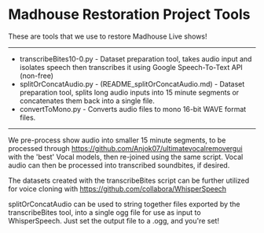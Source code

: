 # Madhouse Restoration Project Tools

These are tools that we use to restore Madhouse Live shows!

---

* transcribeBites10-0.py - Dataset preparation tool, takes audio input and isolates speech then transcribes it using Google Speech-To-Text API (non-free)
* splitOrConcatAudio.py - (README_splitOrConcatAudio.md) - Dataset preparation tool, splits long audio inputs into 15 minute segments or concatenates them back into a single file.
* convertToMono.py - Converts audio files to mono 16-bit WAVE format files.

---

We pre-process show audio into smaller 15 minute segments, to be processed through https://github.com/Anjok07/ultimatevocalremovergui with the 'best' Vocal models, then re-joined using the same script.
Vocal audio can then be processed into transcribed soundbites, if desired.

The datasets created with the transcribeBites script can be further utilized for voice cloning with https://github.com/collabora/WhisperSpeech

splitOrConcatAudio can be used to string together files exported by the transcribeBites tool, into a single ogg file for use as input to WhisperSpeech. Just set the output file to a .ogg, and you're set!
